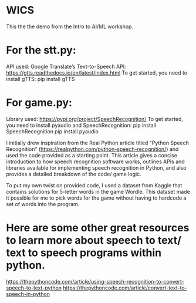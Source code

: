# WICS
This the the demo from the Intro to AI/ML workshop. 

# For the stt.py:
API used: Google Translate’s Text-to-Speech API: https://gtts.readthedocs.io/en/latest/index.html
To get started, you need to install gTTS:
pip install gTTS 

# For game.py:
Library used: https://pypi.org/project/SpeechRecognition/
To get started, you need to install pyaudio and SpeechRecognition: 
pip install SpeechRecognition
pip install pyaudio

I initially drew inspiration from the Real Python article titled "Python Speech Recognition" (https://realpython.com/python-speech-recognition/) and used the code provided as a starting point. This article gives a concise introduction to how speech recognition software works, outlines APIs and libraries available for implementing speech recognition in Python, and also provides a detailed breakdown of the code/ game logic.

To put my own twist on provided code, I used a dataset from Kaggle that contains solutions for 5-letter words in the game Wordle. This dataset made it possible for me to pick words for the game without having to hardcode a set of words into the program.

# Here are some other great resources to learn more about speech to text/ text to speech programs within python.
https://thepythoncode.com/article/using-speech-recognition-to-convert-speech-to-text-python
https://thepythoncode.com/article/convert-text-to-speech-in-python

